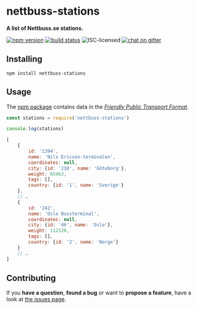 # nettbuss-stations

**A list of Nettbuss.se stations.**

[![npm version](https://img.shields.io/npm/v/nettbuss-stations.svg)](https://www.npmjs.com/package/nettbuss-stations)
[![build status](https://img.shields.io/travis/derhuerst/nettbuss-stations.svg)](https://travis-ci.org/derhuerst/nettbuss-stations)
![ISC-licensed](https://img.shields.io/github/license/derhuerst/nettbuss-stations.svg)
[![chat on gitter](https://badges.gitter.im/derhuerst.svg)](https://gitter.im/derhuerst)


## Installing

```shell
npm install nettbuss-stations
```


## Usage

The [npm package](https://npmjs.com/nettbuss-stations) contains data in the [*Friendly Public Transport Format*](https://github.com/public-transport/friendly-public-transport-format).

```js
const stations = require('nettbuss-stations')

console.log(stations)
```

```js
[
	{
		id: '1394',
		name: 'Nils Ericson-terminalen',
		coordinates: null,
		city: {id: '210', name: 'Göteborg'},
		weight: 65463,
		tags: [],
		country: {id: '1', name: 'Sverige'}
	},
	// …
	{
		id: '242',
		name: 'Oslo Bussterminal',
		coordinates: null,
		city: {id: '46', name: 'Oslo'},
		weight: 112120,
		tags: [],
		country: {id: '2', name: 'Norge'}
	}
	// …
]
```


## Contributing

If you **have a question**, **found a bug** or want to **propose a feature**, have a look at [the issues page](https://github.com/derhuerst/nettbuss-stations/issues).
